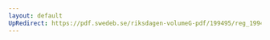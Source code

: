 ```yaml
---
layout: default
UpRedirect: https://pdf.swedeb.se/riksdagen-volumeG-pdf/199495/reg_199495/reg_199495_0470.pdf
---
```

